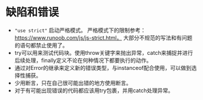 # 缺陷和错误
* ```"use strict"``` 启动严格模式。
  严格模式下的限制参考：https://www.runoob.com/js/js-strict.html，
  大部分不规范的写法和有问题的语句都禁止使用了。
* try可以用来测试代码块。使用throw关键字来抛出异常，catch来捕捉并进行后续处理，finally定义不论在何种情况下都要执行的动作。
* 通过对Error的继承来定义新的错误类型，与instanceof配合使用，可以做到选择性捕获。
* 少用断言，只在自己很可能出错的地方使用断言。
* 对于有可能出现错误的代码都应该用try包裹，并用catch处理异常。